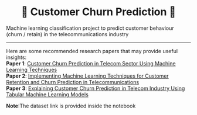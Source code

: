 <h1 align="center">🚀 Customer Churn Prediction 🚀</h1>

Machine learning classification project to predict customer behaviour (churn / retain) in the telecommunications industry

---

Here are some recommended research papers that may provide useful insights: <br>
**Paper 1**: [Customer Churn Prediction in Telecom Sector Using Machine Learning Techniques](https://www.sciencedirect.com/science/article/pii/S2666720723001443) <br>
**Paper 2**: [Implementing Machine Learning Techniques for Customer Retention and Churn Prediction in Telecommunications](https://www.fepbl.com/index.php/csitrj/article/view/1489) <br>
**Paper 3**: [Explaining Customer Churn Prediction in Telecom Industry Using Tabular Machine Learning Models](https://www.sciencedirect.com/science/article/pii/S2666827024000434) <br>

**Note**:The dataset link is provided inside the notebook
